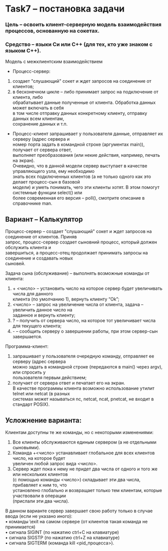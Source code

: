 # Task7 – постановка задачи 
### Цель – освоить клиент-серверную модель взаимодействия процессов, основанную на сокетах.  
### Средство – языки Си или С++ (для тех, кто уже знаком с языком С++).  

Модель с межклиентским взаимодействием  
- Процесс-сервер:  
 1) создает "слушающий" сокет и ждет запросов на соединение от клиентов;  
 2) в бесконечном цикле – либо принимает запрос на подключение от клиента, либо  
 обрабатывает данные полученные от клиента. Обработка данных может включать в себя  
 в том числе отправку данных конкретному клиенту, отправку данных всем клиентам,  
 сохранение данных и т.п.  
 
- Процесс-клиент запрашивает у пользователя данные, отправляет их серверу (адрес сервера и  
номер порта задать в командной строке (аргументах main)), получает от сервера ответ,  
выполняет преобразования (или некие действия, например, печать на экран).  
Очевидно, что в данной модели сервер выступает в качестве управляющего узла, ему необходимо  
знать всех подключенных клиентов (а не только одного как это делает процесс-сын в базовой  
модели) и уметь понимать, чего эти клиенты хотят. В этом помогут системные функции select() или  
более современная его версия – poll(), смотрите описание в справочнике man.  

## Вариант – Калькулятор
Процесс-сервер – создает "слушающий" сокет и ждет запросов на соединение от клиентов. Приняв  
запрос, процесс-сервер создает сыновний процесс, который должен обслужить клиента и  
завершиться, а процесс-отец продолжает принимать запросы на соединение и создавать новых  
сыновей.  

Задача сына (обслуживание) – выполнять возможные команды от клиента:  
1) \+ <число> – установить число на которое сервер будет увеличивать числа для данного  
клиента (по умолчанию 1), вернуть клиенту “Ok”;  
2) <число> – запрос на увеличение числа от клиента, задача – увеличить данное число на  
заданное и вернуть клиенту;  
3) \? – получить от сервера число, на которое тот увеличивает числа для текущего клиента;  
4) \- – сообщить серверу о завершении работы, при этом сервер-сын завершается.  

Программа-клиент:  
1) запрашивает у пользователя очередную команду, отправляет ее серверу (адрес сервера  
можно задать в командной строке (передаются в main() через argv), или спросить у  
пользователя первым действием;  
2) получает от сервера ответ и печатает его на экран.  
В качестве программы клиента возможно использование утилит telnet или netcat (в разных  
системах может называться nc, netcat, ncat, pnetcat, не входит в стандарт POSIX).  

## Усложнение варианта:  
Клиентам доступны те же команды, но с некоторыми изменениями:  
1) Все клиенты обслуживаются единым сервером (а не отдельными сыновьями).  
2) Команда +<число> устанавливает глобальное для всех клиентов число, на которое будет  
увеличен любой запрос вида <число>.  
3) Сервер ждет пока к нему не придет два числа от одного и того же или нескольких клиентов  
(с помощью команды <число>) складывает эти два числа, прибавляет к ним то, что  
установлено глобально и возвращает только тем клиентам, которые участвовали в операции  
(прислали эти два числа).  

В данном варианте сервер завершает свою работу только в случае ввода (если не
указано иного):  
• команды \exit на самом сервере (от клиентов такая команда не принимается)  
• сигнала SIGINT (по нажатию ctrl+C на клавиатуре)  
• сигнала SIGSTP (по нажатию ctrl+Z на клавиатуре)  
• сигнала SIGTERM (команда kill <pid_процесса>).  
